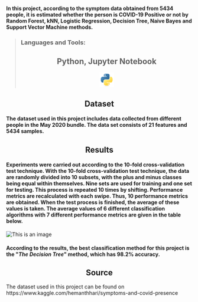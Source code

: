 
<h4 align="left">In this project, according to the symptom data obtained from 5434 people, it is estimated whether the person is COVID-19 Positive or not by Random Forest, kNN, Logistic Regression, Decision Tree, Naive Bayes and Support Vector Machine methods.</h4>
<p align="left">
</p>


><h3 align="left">Languages and Tools:</h3><h2 align="center">Python, Jupyter Notebook</h2><p align="center"> <a href="https://www.python.org" target="_blank" rel="noreferrer"> <img src="https://raw.githubusercontent.com/devicons/devicon/master/icons/python/python-original.svg" alt="python" width="40" height="40"/> </a> </p>

<h2 align="center">Dataset</h2>
<h4 align="left">The dataset used in this project includes data collected from different people in the May 2020 bundle. The data set consists of 21 features and 5434 samples.</h4>

<h2 align="center">Results</h2>
<h4 align="left">Experiments were carried out according to the 10-fold cross-validation test technique. With the 10-fold cross-validation test technique, the data are randomly divided into 10 subsets, with the plus and minus classes being equal within themselves. Nine sets are used for training and one set for testing. This process is repeated 10 times by shifting. Performance metrics are recalculated with each swipe. Thus, 10 performance metrics are obtained. When the test process is finished, the average of these values is taken. The average values of 6 different classification algorithms with 7 different performance metrics are given in the table below.
 </h4>
 
 
 ![This is an image](https://user-images.githubusercontent.com/46629380/167045466-409f5f38-4fc1-44cd-8395-539a76913c5f.png)
 
<h4 align="left">According to the results, the best classification method for this project is the "<i>The Decision Tree</i>" method, which has 98.2% accuracy. </h4>
 
<h2 align="center">Source</h2>
The dataset used in this project can be found on https://www.kaggle.com/hemanthhari/symptoms-and-covid-presence
